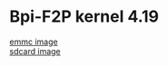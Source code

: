 # Bpi-F2P kernel 4.19 
[emmc image](https://github.com/sunplus-plus1/kernel419_bpi_f2p_img/blob/master/emmc/ISPBOOOT.BIN)  
[sdcard image](https://github.com/sunplus-plus1/kernel419_bpi_f2p_img/blob/master/sdcard/boot2linux_SDcard/ISP_SD_BOOOT.img) 
